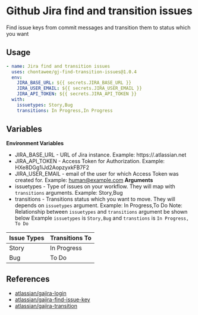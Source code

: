 # Github Jira find and transition issues
Find issue keys from commit messages and transition them to status which you want
## Usage
```yaml
- name: Jira find and transition issues
  uses: chontawee/gj-find-transition-issues@1.0.4
  env:
    JIRA_BASE_URL: ${{ secrets.JIRA_BASE_URL }}
    JIRA_USER_EMAIL: ${{ secrets.JIRA_USER_EMAIL }}
    JIRA_API_TOKEN: ${{ secrets.JIRA_API_TOKEN }}
  with:
    issuetypes: Story,Bug
    transitions: In Progress,In Progress
```
## Variables
<b> Environment Variables </b>
- JIRA_BASE_URL - URL of Jira instance. Example: https://<yourdomain>.atlassian.net
- JIRA_API_TOKEN - Access Token for Authorization. Example: HXe8DGg1iJd2AopzyxkFB7F2
- JIRA_USER_EMAIL - email of the user for which Access Token was created for. Example: human@example.com
<b> Arguments </b>
- issuetypes - Type of issues on your workflow. They will map with `transitions` arguments. Example: Story,Bug
- transitions - Transitions status which you want to move. They will depends on `issuetypes` argument. Example: In Progress,To Do
Note: Relationship between `issuetypes` and `transitions` argument be shown below
Example `issuetypes` is `Story,Bug` and `transtions` is `In Progress, To Do`

| Issue Types | Transitions To |
| ------------|---------------|
| Story | In Progress |
| Bug | To Do |

## References
- [atlassian/gajira-login](https://github.com/atlassian/gajira-login.git)
- [atlassian/gajira-find-issue-key](https://github.com/atlassian/gajira-find-issue-key.git)
- [atlassian/gajira-transition](https://github.com/atlassian/gajira-transition.git)
